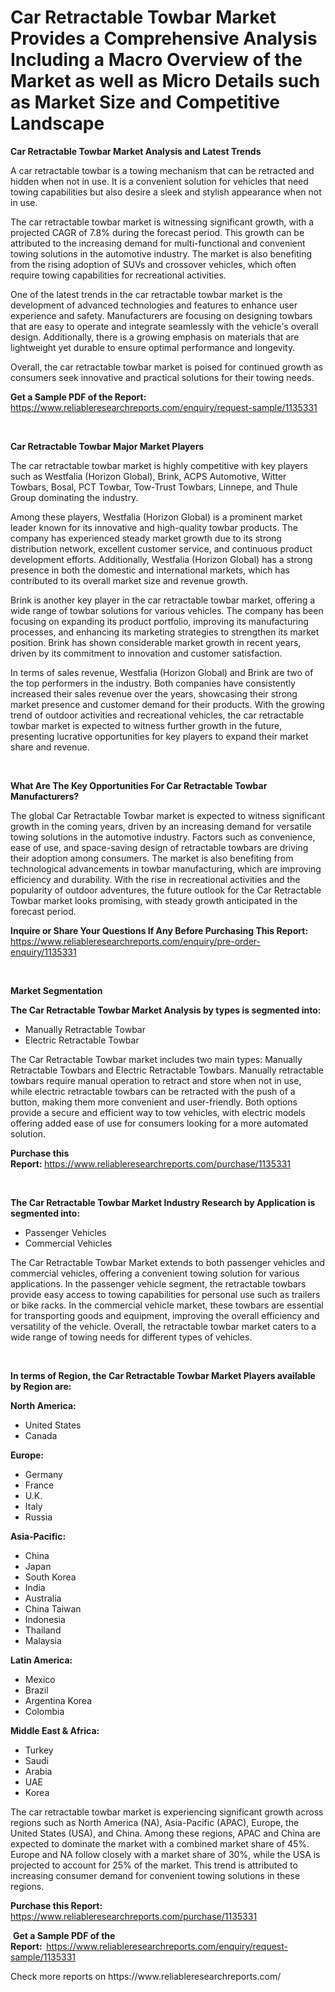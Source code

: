 <p><h1>Car Retractable Towbar Market Provides a Comprehensive Analysis Including a Macro Overview of the Market as well as Micro Details such as Market Size and Competitive Landscape</h1></p><p><strong>Car Retractable Towbar Market Analysis and Latest Trends</strong></p>
<p><p>A car retractable towbar is a towing mechanism that can be retracted and hidden when not in use. It is a convenient solution for vehicles that need towing capabilities but also desire a sleek and stylish appearance when not in use. </p><p>The car retractable towbar market is witnessing significant growth, with a projected CAGR of 7.8% during the forecast period. This growth can be attributed to the increasing demand for multi-functional and convenient towing solutions in the automotive industry. The market is also benefiting from the rising adoption of SUVs and crossover vehicles, which often require towing capabilities for recreational activities.</p><p>One of the latest trends in the car retractable towbar market is the development of advanced technologies and features to enhance user experience and safety. Manufacturers are focusing on designing towbars that are easy to operate and integrate seamlessly with the vehicle's overall design. Additionally, there is a growing emphasis on materials that are lightweight yet durable to ensure optimal performance and longevity.</p><p>Overall, the car retractable towbar market is poised for continued growth as consumers seek innovative and practical solutions for their towing needs.</p></p>
<p><strong>Get a Sample PDF of the Report:&nbsp;</strong> <a href="https://www.reliableresearchreports.com/enquiry/request-sample/1135331">https://www.reliableresearchreports.com/enquiry/request-sample/1135331</a></p>
<p>&nbsp;</p>
<p><strong>Car Retractable Towbar Major Market Players</strong></p>
<p><p>The car retractable towbar market is highly competitive with key players such as Westfalia (Horizon Global), Brink, ACPS Automotive, Witter Towbars, Bosal, PCT Towbar, Tow-Trust Towbars, Linnepe, and Thule Group dominating the industry. </p><p>Among these players, Westfalia (Horizon Global) is a prominent market leader known for its innovative and high-quality towbar products. The company has experienced steady market growth due to its strong distribution network, excellent customer service, and continuous product development efforts. Additionally, Westfalia (Horizon Global) has a strong presence in both the domestic and international markets, which has contributed to its overall market size and revenue growth.</p><p>Brink is another key player in the car retractable towbar market, offering a wide range of towbar solutions for various vehicles. The company has been focusing on expanding its product portfolio, improving its manufacturing processes, and enhancing its marketing strategies to strengthen its market position. Brink has shown considerable market growth in recent years, driven by its commitment to innovation and customer satisfaction.</p><p>In terms of sales revenue, Westfalia (Horizon Global) and Brink are two of the top performers in the industry. Both companies have consistently increased their sales revenue over the years, showcasing their strong market presence and customer demand for their products. With the growing trend of outdoor activities and recreational vehicles, the car retractable towbar market is expected to witness further growth in the future, presenting lucrative opportunities for key players to expand their market share and revenue.</p></p>
<p>&nbsp;</p>
<p><strong>What Are The Key Opportunities For Car Retractable Towbar Manufacturers?</strong></p>
<p><p>The global Car Retractable Towbar market is expected to witness significant growth in the coming years, driven by an increasing demand for versatile towing solutions in the automotive industry. Factors such as convenience, ease of use, and space-saving design of retractable towbars are driving their adoption among consumers. The market is also benefiting from technological advancements in towbar manufacturing, which are improving efficiency and durability. With the rise in recreational activities and the popularity of outdoor adventures, the future outlook for the Car Retractable Towbar market looks promising, with steady growth anticipated in the forecast period.</p></p>
<p><strong>Inquire or Share Your Questions If Any Before Purchasing This Report:</strong> <a href="https://www.reliableresearchreports.com/enquiry/pre-order-enquiry/1135331">https://www.reliableresearchreports.com/enquiry/pre-order-enquiry/1135331</a></p>
<p>&nbsp;</p>
<p><strong>Market Segmentation</strong></p>
<p><strong>The Car Retractable Towbar Market Analysis by types is segmented into:</strong></p>
<p><ul><li>Manually Retractable Towbar</li><li>Electric Retractable Towbar</li></ul></p>
<p><p>The Car Retractable Towbar market includes two main types: Manually Retractable Towbars and Electric Retractable Towbars. Manually retractable towbars require manual operation to retract and store when not in use, while electric retractable towbars can be retracted with the push of a button, making them more convenient and user-friendly. Both options provide a secure and efficient way to tow vehicles, with electric models offering added ease of use for consumers looking for a more automated solution.</p></p>
<p><strong>Purchase this Report:&nbsp;</strong><a href="https://www.reliableresearchreports.com/purchase/1135331">https://www.reliableresearchreports.com/purchase/1135331</a></p>
<p>&nbsp;</p>
<p><strong>The Car Retractable Towbar Market Industry Research by Application is segmented into:</strong></p>
<p><ul><li>Passenger Vehicles</li><li>Commercial Vehicles</li></ul></p>
<p><p>The Car Retractable Towbar Market extends to both passenger vehicles and commercial vehicles, offering a convenient towing solution for various applications. In the passenger vehicle segment, the retractable towbars provide easy access to towing capabilities for personal use such as trailers or bike racks. In the commercial vehicle market, these towbars are essential for transporting goods and equipment, improving the overall efficiency and versatility of the vehicle. Overall, the retractable towbar market caters to a wide range of towing needs for different types of vehicles.</p></p>
<p>&nbsp;</p>
<p><strong>In terms of Region, the Car Retractable Towbar Market Players available by Region are:</strong></p>
<p>
    <p> <strong> North America: </strong>
        <ul>
            <li>United States</li>
            <li>Canada</li>
        </ul>
        </p> 
    <p> <strong> Europe: </strong>
        <ul>
            <li>Germany</li>
            <li>France</li>
            <li>U.K.</li>
            <li>Italy</li>
            <li>Russia</li>
        </ul>
        </p> 
    <p> <strong> Asia-Pacific: </strong>
        <ul>
            <li>China</li>
            <li>Japan</li>
            <li>South Korea</li>
            <li>India</li>
            <li>Australia</li>
            <li>China Taiwan</li>
            <li>Indonesia</li>
            <li>Thailand</li>
            <li>Malaysia</li>
        </ul>
        </p> 
    <p> <strong> Latin America: </strong>
        <ul>
            <li>Mexico</li>
            <li>Brazil</li>
            <li>Argentina Korea</li>
            <li>Colombia</li>
        </ul>
        </p> 
    <p> <strong> Middle East & Africa: </strong>
        <ul>
            <li>Turkey</li>
            <li>Saudi</li>
            <li>Arabia</li>
            <li>UAE</li>
            <li>Korea</li>
        </ul>
    </p>
    </p>
<p><p>The car retractable towbar market is experiencing significant growth across regions such as North America (NA), Asia-Pacific (APAC), Europe, the United States (USA), and China. Among these regions, APAC and China are expected to dominate the market with a combined market share of 45%. Europe and NA follow closely with a market share of 30%, while the USA is projected to account for 25% of the market. This trend is attributed to increasing consumer demand for convenient towing solutions in these regions.</p></p>
<p><strong>Purchase this Report: </strong><a href="https://www.reliableresearchreports.com/purchase/1135331">https://www.reliableresearchreports.com/purchase/1135331</a></p>
<p>&nbsp;<strong>Get a Sample PDF of the Report:&nbsp;&nbsp;</strong><a href="https://www.reliableresearchreports.com/enquiry/request-sample/1135331">https://www.reliableresearchreports.com/enquiry/request-sample/1135331</a></p>
<p><strong></strong></p>
<p>Check more reports on https://www.reliableresearchreports.com/</p>